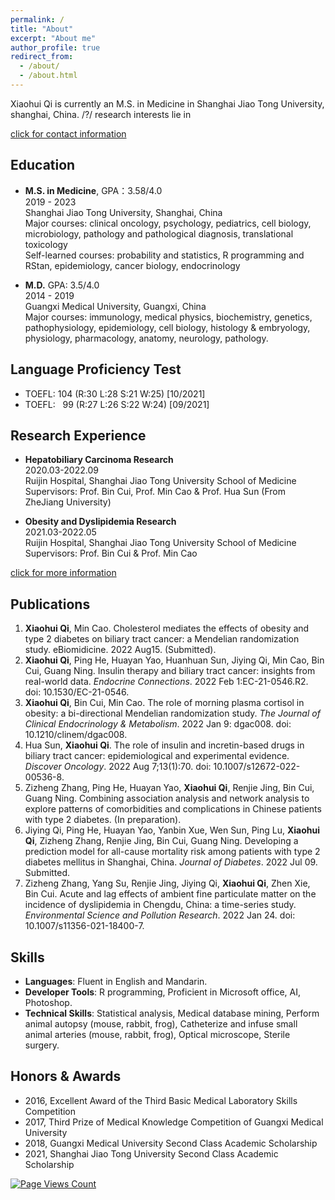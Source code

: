 ```yaml
---
permalink: /
title: "About"
excerpt: "About me"
author_profile: true
redirect_from: 
  - /about/
  - /about.html
---
```


Xiaohui Qi is currently an M.S. in Medicine in Shanghai Jiao Tong University, shanghai, China. /?/ research interests lie in 

[click for contact information](https://xiaoohuiqi.github.io/contact)

## Education
* **M.S. in Medicine**, GPA：3.58/4.0 <br/>
2019 - 2023  <br/>
Shanghai Jiao Tong University, Shanghai, China <br/>
Major courses: clinical oncology, psychology, pediatrics, cell biology, microbiology, pathology and pathological diagnosis, translational toxicology <br/>
Self-learned courses: probability and statistics, R programming and RStan, epidemiology, cancer biology, endocrinology

* **M.D.** GPA: 3.5/4.0 <br/>
2014 - 2019  <br/>
Guangxi Medical University, Guangxi, China <br/>
Major courses: immunology, medical physics, biochemistry, genetics, pathophysiology, epidemiology, cell biology, histology & embryology, physiology, pharmacology, anatomy, neurology, pathology.

## Language Proficiency Test 
* TOEFL: 104 (R:30 L:28 S:21 W:25) [10/2021]
* TOEFL: &nbsp;&nbsp;99 (R:27 L:26 S:22 W:24) [09/2021]

## Research Experience
* **Hepatobiliary Carcinoma Research** <br/>
2020.03-2022.09 <br/>
Ruijin Hospital, Shanghai Jiao Tong University School of Medicine <br/>
Supervisors: Prof. Bin Cui, Prof. Min Cao & Prof. Hua Sun (From ZheJiang University)
 
* **Obesity and Dyslipidemia Research** <br/>
2021.03-2022.05  <br/>
Ruijin Hospital, Shanghai Jiao Tong University School of Medicine <br/>
Supervisors: Prof. Bin Cui & Prof. Min Cao

[click for more information](https://xiaoohuiqi.github.io/research)

## Publications
1. **Xiaohui Qi**, Min Cao. Cholesterol mediates the effects of obesity and type 2 diabetes on biliary tract cancer: a Mendelian randomization study. eBiomidicine. 2022 Aug15. (Submitted).
2. **Xiaohui Qi**, Ping He, Huayan Yao, Huanhuan Sun, Jiying Qi, Min Cao, Bin Cui, Guang Ning. Insulin therapy and biliary tract cancer: insights from real-world data. *Endocrine Connections*. 2022 Feb 1:EC-21-0546.R2. doi: 10.1530/EC-21-0546.
3. **Xiaohui Qi**, Bin Cui, Min Cao. The role of morning plasma cortisol in obesity: a bi-directional Mendelian randomization study. *The Journal of Clinical Endocrinology & Metabolism*. 2022 Jan 9: dgac008. doi: 10.1210/clinem/dgac008.
4. Hua Sun, **Xiaohui Qi**. The role of insulin and incretin-based drugs in biliary tract cancer: epidemiological and experimental evidence. *Discover Oncology*. 2022 Aug 7;13(1):70. doi: 10.1007/s12672-022-00536-8.
5. Zizheng Zhang, Ping He, Huayan Yao, **Xiaohui Qi**, Renjie Jing, Bin Cui, Guang Ning. Combining association analysis and network analysis to explore patterns of comorbidities and complications in Chinese patients with type 2 diabetes. (In preparation).
6. Jiying Qi, Ping He, Huayan Yao, Yanbin Xue, Wen Sun, Ping Lu, **Xiaohui Qi**, Zizheng Zhang, Renjie Jing, Bin Cui, Guang Ning. Developing a prediction model for all-cause mortality risk among patients with type 2 diabetes mellitus in Shanghai, China. *Journal of Diabetes*. 2022 Jul 09. Submitted.
7. Zizheng Zhang, Yang Su, Renjie Jing, Jiying Qi, **Xiaohui Qi**, Zhen Xie, Bin Cui. Acute and lag effects of ambient fine particulate matter on the incidence of dyslipidemia in Chengdu, China: a time-series study. *Environmental Science and Pollution Research*. 2022 Jan 24. doi: 10.1007/s11356-021-18400-7.

## Skills
* **Languages**: Fluent in English and Mandarin.
* **Developer Tools**: R programming, Proficient in Microsoft office, AI, Photoshop.
* **Technical Skills**: Statistical analysis, Medical database mining, Perform animal autopsy (mouse, rabbit, frog), Catheterize and infuse small animal arteries (mouse, rabbit, frog), Optical microscope, Sterile surgery.

## Honors & Awards
* 2016, Excellent Award of the Third Basic Medical Laboratory Skills Competition
* 2017, Third Prize of Medical Knowledge Competition of Guangxi Medical University
* 2018, Guangxi Medical University Second Class Academic Scholarship
* 2021, Shanghai Jiao Tong University Second Class Academic Scholarship

[![Page Views Count](https://badges.toozhao.com/badges/01GD2HAZNE6KPK8JJ1HMAM6AN0/blue.svg)](https://badges.toozhao.com/stats/01GD2HAZNE6KPK8JJ1HMAM6AN0 "Get your own page views count badge on badges.toozhao.com")